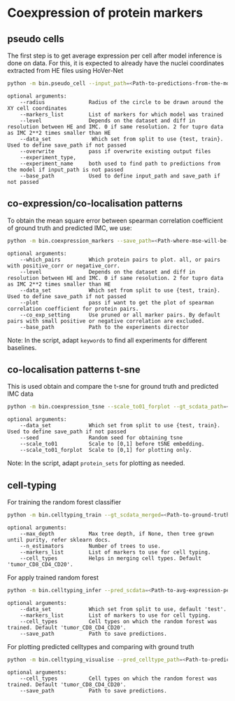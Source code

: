 # Coexpression of protein markers 

## pseudo cells
The first step is to get average expression per cell after model inference is done on data. For this, it is expected to already have the nuclei coordinates extracted from HE files using HoVer-Net 
```bash
python -m bin.pseudo_cell --input_path=<Path-to-predictions-from-the-model> --save_path=<Path-where-avg-expression-per-cell-will-be-saved> --he_nuclei_path=<Path-to-csv-file-with-nuclei-coordinates-from-hovernet>
```
```
optional arguments:
    --radius              Radius of the circle to be drawn around the XY cell coordinates
    --markers_list        List of markers for which model was trained
    --level               Depends on the dataset and diff in resolution between HE and IMC. 0 if same resolution. 2 for tupro data as IMC 2**2 times smaller than HE 
    --data_set             Which set from split to use {test, train}. Used to define save_path if not passed
    --overwrite           pass if overwrite existing output files  
    --experiment_type, 
    --experiment_name     both used to find path to predictions from the model if input_path is not passed
    --base_path           Used to define input_path and save_path if not passed
```

## co-expression/co-localisation patterns
To obtain the mean square error between spearman correlation coefficient of ground truth and predicted IMC, we use:

```bash
python -m bin.coexpression_markers --save_path=<Path-where-mse-will-be-saved> --gt_scdata_path=<Path-to-ground-truth-avg-expression-per-cell>
```
```
optional arguments:
    --which_pairs         Which protein pairs to plot. all, or pairs with positive_corr or negative_corr.
    --level               Depends on the dataset and diff in resolution between HE and IMC. 0 if same resolution. 2 for tupro data as IMC 2**2 times smaller than HE 
    --data_set            Which set from split to use {test, train}. Used to define save_path if not passed
    --plot                pass if want to get the plot of spearman correlation coefficient for protein pairs. 
    --co_exp_setting      Use pruned or all marker pairs. By default pairs with small positive or negative correlation are excluded. 
    --base_path           Path to the experiments director
```
Note: In the script, adapt `keywords` to find all experiments for different baselines. 

## co-localisation patterns t-sne
This is used obtain and compare the t-sne for ground truth and predicted IMC data 

```bash
python -m bin.coexpression_tsne --scale_to01_forplot --gt_scdata_path=<Path-to-ground-truth-avg-expression-per-cell> --pred_scdata_path=<Path-to-predicted-avg-expression-per-cell> --save_path=<Path-where-tsne-results-will-be-saved> 
```
```
optional arguments:
    --data_set            Which set from split to use {test, train}. Used to define save_path if not passed
    --seed                Random seed for obtaining tsne
    --scale_to01          Scale to [0,1] before tSNE embedding.
    --scale_to01_forplot  Scale to [0,1] for plotting only.
```
Note: In the script, adapt `protein_sets` for plotting as needed. 

## cell-typing 
For training the random forest classifier 
```bash
python -m bin.celltyping_train --gt_scdata_merged=<Path-to-ground-truth-avg-expression-per-cell-merged-data-over-samples> --gt_celltypes=<metadata-per-cell-segmented-from-IMC-ground-truth-data-using-CellProfiler_includes-coordinates-X-Y-and-cell-type> --save_path=<Path-where-random-forest-classifier-will-be-saved> --split_csv=<csv-file-with-sample-for-data-splits>
```
```
optional arguments:
    --max_depth           Max tree depth, if None, then tree grown until purity, refer sklearn docs.
    --n_estimators        Number of trees to use.
    --markers_list        List of markers to use for cell typing. 
    --cell_types          Helps in merging cell types. Default 'tumor_CD8_CD4_CD20'.
```    
For apply trained random forest
```bash
python -m bin.celltyping_infer --pred_scdata=<Path-to-avg-expression-per-pseudo-cell-using-predicted-expression> --rf_path=<Path-to-trained-RF-joblib-file> --split_csv=<csv-file-with-sample-for-data-splits>
```
```
optional arguments:
    --data_set            Which set from split to use, default 'test'.
    --markers_list        List of markers to use for cell typing. 
    --cell_types          Cell types on which the random forest was trained. Default 'tumor_CD8_CD4_CD20'. 
    --save_path           Path to save predictions.

```   

For plotting predicted celltypes and comparing with ground truth 
```bash
python -m bin.celltyping_visualise --pred_celltype_path=<Path-to-predicted-celltypes.save_path-in-celltyping_infer> --gt_celltypes=<Path-to-ground-truth-celltypes> --he_path=<Path-to-he-numpy-rois>

```
```
optional arguments:
    --cell_types          Cell types on which the random forest was trained. Default 'tumor_CD8_CD4_CD20'. 
    --save_path           Path to save predictions.
``` 